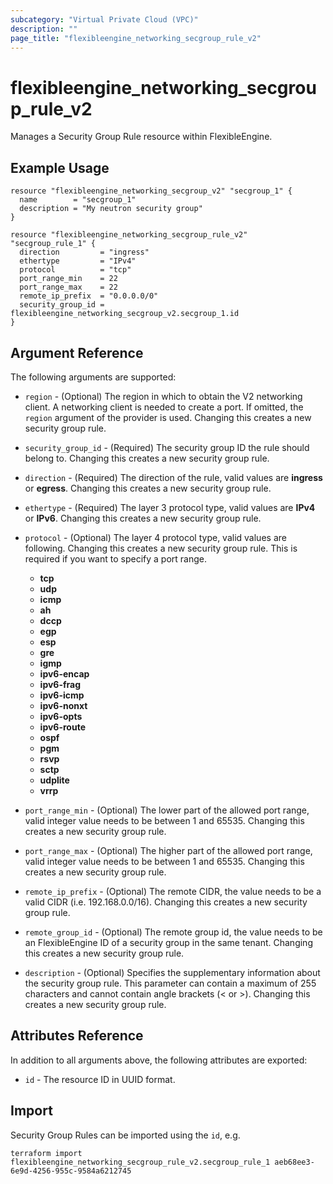 ```yaml
---
subcategory: "Virtual Private Cloud (VPC)"
description: ""
page_title: "flexibleengine_networking_secgroup_rule_v2"
---
```


# flexibleengine_networking_secgroup_rule_v2

Manages a Security Group Rule resource within FlexibleEngine.

## Example Usage

```hcl
resource "flexibleengine_networking_secgroup_v2" "secgroup_1" {
  name        = "secgroup_1"
  description = "My neutron security group"
}

resource "flexibleengine_networking_secgroup_rule_v2" "secgroup_rule_1" {
  direction         = "ingress"
  ethertype         = "IPv4"
  protocol          = "tcp"
  port_range_min    = 22
  port_range_max    = 22
  remote_ip_prefix  = "0.0.0.0/0"
  security_group_id = flexibleengine_networking_secgroup_v2.secgroup_1.id
}
```

## Argument Reference

The following arguments are supported:

* `region` - (Optional) The region in which to obtain the V2 networking client.
    A networking client is needed to create a port. If omitted, the
    `region` argument of the provider is used. Changing this creates a new
    security group rule.

* `security_group_id` - (Required) The security group ID the rule should belong
    to. Changing this creates a new security group rule.

* `direction` - (Required) The direction of the rule, valid values are **ingress**
    or **egress**. Changing this creates a new security group rule.

* `ethertype` - (Required) The layer 3 protocol type, valid values are **IPv4**
    or **IPv6**. Changing this creates a new security group rule.

* `protocol` - (Optional) The layer 4 protocol type, valid values are following.
    Changing this creates a new security group rule. This is required if you want to specify a port range.
  + **tcp**
  + **udp**
  + **icmp**
  + **ah**
  + **dccp**
  + **egp**
  + **esp**
  + **gre**
  + **igmp**
  + **ipv6-encap**
  + **ipv6-frag**
  + **ipv6-icmp**
  + **ipv6-nonxt**
  + **ipv6-opts**
  + **ipv6-route**
  + **ospf**
  + **pgm**
  + **rsvp**
  + **sctp**
  + **udplite**
  + **vrrp**

* `port_range_min` - (Optional) The lower part of the allowed port range, valid
    integer value needs to be between 1 and 65535. Changing this creates a new
    security group rule.

* `port_range_max` - (Optional) The higher part of the allowed port range, valid
    integer value needs to be between 1 and 65535. Changing this creates a new
    security group rule.

* `remote_ip_prefix` - (Optional) The remote CIDR, the value needs to be a valid
    CIDR (i.e. 192.168.0.0/16). Changing this creates a new security group rule.

* `remote_group_id` - (Optional) The remote group id, the value needs to be an
    FlexibleEngine ID of a security group in the same tenant. Changing this creates
    a new security group rule.

* `description` - (Optional) Specifies the supplementary information about the security group rule.
  This parameter can contain a maximum of 255 characters and cannot contain angle brackets (< or >).
  Changing this creates a new security group rule.

## Attributes Reference

In addition to all arguments above, the following attributes are exported:

* `id` - The resource ID in UUID format.

## Import

Security Group Rules can be imported using the `id`, e.g.

```shell
terraform import flexibleengine_networking_secgroup_rule_v2.secgroup_rule_1 aeb68ee3-6e9d-4256-955c-9584a6212745
```
